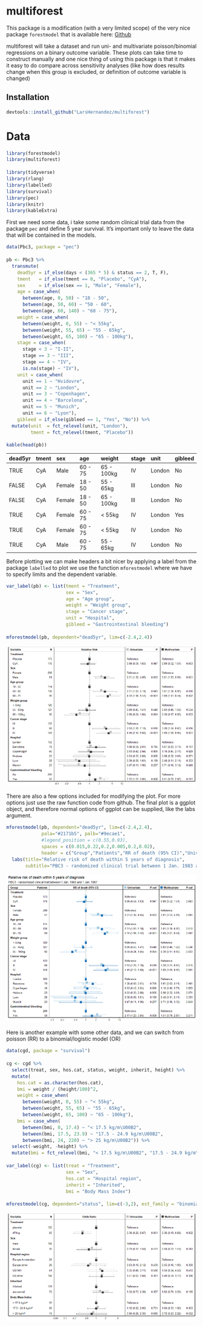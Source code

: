 
<!-- README.md is generated from README.Rmd. Please edit that file -->

# multiforest

This package is a modification (with a very limited scope) of the very
nice package `forestmodel` that is available here:
[Github](https://github.com/NikNakk/forestmodel)

multiforest will take a dataset and run uni- and multivariate
poisson/binomial regressions on a binary outcome variable. These plots
can take time to construct manually and one nice thing of using this
package is that it makes it easy to do compare across sensitivity
analyses (like how does results change when this group is excluded, or
definition of outcome variable is changed)

## Installation

``` r
devtools::install_github("LarsHernandez/multiforest")
```

# Data

``` r
library(forestmodel)
library(multiforest)

library(tidyverse)
library(rlang)
library(labelled)
library(survival)
library(pec)
library(knitr)
library(kableExtra)
```

First we need some data, i take some random clinical trial data from the
package `pec` and define 5 year survival. It’s important only to leave
the data that will be contained in the models.

``` r
data(Pbc3, package = "pec")

pb <- Pbc3 %>%
  transmute(
    dead5yr = if_else(days < (365 * 5) & status == 2, T, F),
    tment   = if_else(tment == 0, "Placebo", "CyA"),    
    sex     = if_else(sex == 1, "Male", "Female"),
    age = case_when(
      between(age, 0, 50) ~ "18 - 50",
      between(age, 50, 60) ~ "50 - 60",
      between(age, 60, 140) ~ "60 - 75"),
    weight = case_when(
      between(weight, 0, 55) ~ "< 55kg",
      between(weight, 55, 65) ~ "55 - 65kg",
      between(weight, 65, 100) ~ "65 - 100kg"),
    stage = case_when(
      stage < 3 ~ "I-II",
      stage == 3 ~ "III",
      stage == 4 ~ "IV",
      is.na(stage) ~ "IV"),
    unit = case_when(
      unit == 1 ~ "Hvidovre",
      unit == 2 ~ "London",
      unit == 3 ~ "Copenhagen",
      unit == 4 ~ "Barcelona",
      unit == 5 ~ "Munich",
      unit == 6 ~ "Lyon"),
    gibleed = if_else(gibleed == 1, "Yes", "No")) %>%
  mutate(unit  = fct_relevel(unit, "London"),
         tment = fct_relevel(tment, "Placebo"))

kable(head(pb))
```

<table>
<thead>
<tr>
<th style="text-align:left;">
dead5yr
</th>
<th style="text-align:left;">
tment
</th>
<th style="text-align:left;">
sex
</th>
<th style="text-align:left;">
age
</th>
<th style="text-align:left;">
weight
</th>
<th style="text-align:left;">
stage
</th>
<th style="text-align:left;">
unit
</th>
<th style="text-align:left;">
gibleed
</th>
</tr>
</thead>
<tbody>
<tr>
<td style="text-align:left;">
TRUE
</td>
<td style="text-align:left;">
CyA
</td>
<td style="text-align:left;">
Male
</td>
<td style="text-align:left;">
60 - 75
</td>
<td style="text-align:left;">
65 - 100kg
</td>
<td style="text-align:left;">
IV
</td>
<td style="text-align:left;">
London
</td>
<td style="text-align:left;">
No
</td>
</tr>
<tr>
<td style="text-align:left;">
FALSE
</td>
<td style="text-align:left;">
CyA
</td>
<td style="text-align:left;">
Female
</td>
<td style="text-align:left;">
18 - 50
</td>
<td style="text-align:left;">
55 - 65kg
</td>
<td style="text-align:left;">
III
</td>
<td style="text-align:left;">
London
</td>
<td style="text-align:left;">
No
</td>
</tr>
<tr>
<td style="text-align:left;">
FALSE
</td>
<td style="text-align:left;">
CyA
</td>
<td style="text-align:left;">
Female
</td>
<td style="text-align:left;">
18 - 50
</td>
<td style="text-align:left;">
65 - 100kg
</td>
<td style="text-align:left;">
III
</td>
<td style="text-align:left;">
London
</td>
<td style="text-align:left;">
No
</td>
</tr>
<tr>
<td style="text-align:left;">
TRUE
</td>
<td style="text-align:left;">
CyA
</td>
<td style="text-align:left;">
Female
</td>
<td style="text-align:left;">
60 - 75
</td>
<td style="text-align:left;">
&lt; 55kg
</td>
<td style="text-align:left;">
IV
</td>
<td style="text-align:left;">
London
</td>
<td style="text-align:left;">
Yes
</td>
</tr>
<tr>
<td style="text-align:left;">
TRUE
</td>
<td style="text-align:left;">
CyA
</td>
<td style="text-align:left;">
Female
</td>
<td style="text-align:left;">
60 - 75
</td>
<td style="text-align:left;">
&lt; 55kg
</td>
<td style="text-align:left;">
IV
</td>
<td style="text-align:left;">
London
</td>
<td style="text-align:left;">
No
</td>
</tr>
<tr>
<td style="text-align:left;">
TRUE
</td>
<td style="text-align:left;">
CyA
</td>
<td style="text-align:left;">
Male
</td>
<td style="text-align:left;">
60 - 75
</td>
<td style="text-align:left;">
55 - 65kg
</td>
<td style="text-align:left;">
IV
</td>
<td style="text-align:left;">
London
</td>
<td style="text-align:left;">
No
</td>
</tr>
</tbody>
</table>

Before plotting we can make headers a bit nicer by applying a label from
the package `labelled` to plot we use the function `mforestmodel` where
we have to specify limits and the dependent variable.

``` r
var_label(pb) <- list(tment = "Treatment",
                      sex = "Sex",
                      age = "Age group",
                      weight = "Weight group",
                      stage = "Cancer stage",
                      unit = "Hospital",
                      gibleed = "Gastrointestinal bleeding")

mforestmodel(pb, dependent="dead5yr", lim=c(-2.4,2.4))
```

![](man/figures/README-unnamed-chunk-5-1.png)<!-- -->

There are also a few options included for modifying the plot. For more
options just use the raw function code from gíthub. The final plot is a
ggplot object, and therefore normal options of ggplot can be supplied,
like the labs argument.

``` r
mforestmodel(pb, dependent="dead5yr", lim=c(-2.4,2.4),
             pala="#2171b5", palb="#9ecae1", 
             #legend_position = c(0.55,0.93), 
             spaces = c(0.015,0.22,0.2,0.005,0.2,0.02),
             header = c("Group","Patients","RR of death (95% CI)","Univariate","P.val","Multivariate","P.val")) + 
  labs(title="Relative risk of death within 5 years of diagnosis",
       subtitle="PBC3 - randomized clinical trial between 1 Jan. 1983 and 1 Jan. 1987")
```

![](man/figures/README-unnamed-chunk-6-1.png)<!-- -->

Here is another example with some other data, and we can switch from
poisson (RR) to a binomial/logistic model (OR)

``` r
data(cgd, package = "survival")

cg <- cgd %>% 
  select(treat, sex, hos.cat, status, weight, inherit, height) %>%
  mutate(
    hos.cat = as.character(hos.cat),
    bmi = weight / (height/100)^2,
    weight = case_when(
      between(weight, 0, 55) ~ "< 55kg",
      between(weight, 55, 65) ~ "55 - 65kg",
      between(weight, 65, 100) ~ "65 - 100kg"),
    bmi = case_when(
      between(bmi, 0, 17.4) ~ "< 17.5 kg/m\U00B2",
      between(bmi, 17.5, 23.9) ~ "17.5 - 24.9 kg/m\U00B2",
      between(bmi, 24, 220) ~ "> 25 kg/m\U00B2")) %>% 
  select(-weight, -height) %>% 
  mutate(bmi = fct_relevel(bmi, "< 17.5 kg/m\U00B2", "17.5 - 24.9 kg/m\U00B2"))
  
var_label(cg) <- list(treat = "Treatment",
                      sex = "Sex",
                      hos.cat = "Hospital region",
                      inherit = "Inherited",
                      bmi = "Body Mass Index")

mforestmodel(cg, dependent="status", lim=c(-3,2), est_family = "binomial")
```

![](man/figures/README-unnamed-chunk-7-1.png)<!-- -->
